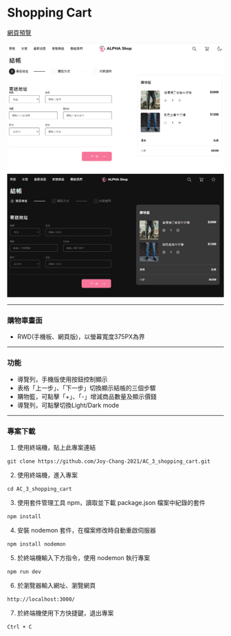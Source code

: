 # Shopping Cart
[網頁預覽](https://joy-chang-2021.github.io/AC_3_shopping_cart/index.html)

![cover](/public/image/readme-cover.png)
![cover-dark](/public/image/readme-cover-dark.png)

---
### 購物車畫面
- RWD(手機板、網頁版)，以螢幕寬度375PX為界
---
### 功能
- 導覽列，手機版使用按鈕控制顯示
- 表格「上一步」、「下一步」切換顯示結帳的三個步驟
- 購物籃，可點擊「+」、「-」增減商品數量及顯示價錢
- 導覽列，可點擊切換Light/Dark mode
---
### 專案下載
1. 使用終端機，貼上此專案連結
```
git clone https://github.com/Joy-Chang-2021/AC_3_shopping_cart.git
```
2. 使用終端機，進入專案
```
cd AC_3_shopping_cart
```
3. 使用套件管理工具 npm，讀取並下載 package.json 檔案中紀錄的套件
```
npm install
```
4. 安裝 nodemon 套件，在檔案修改時自動重啟伺服器
```
npm install nodemon
```
5. 於終端機輸入下方指令，使用 nodemon 執行專案
```
npm run dev
```
6. 於瀏覽器輸入網址、瀏覽網頁
```
http://localhost:3000/
```
7. 於終端機使用下方快捷鍵，退出專案
```
Ctrl + C
```
